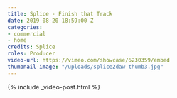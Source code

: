 ```yaml
---
title: Splice - Finish that Track
date: 2019-08-20 18:59:00 Z
categories:
- commercial
- home
credits: Splice
roles: Producer
video-url: https://vimeo.com/showcase/6230359/embed
thumbnail-image: "/uploads/splice2daw-thumb3.jpg"
---
```


{% include _video-post.html %}
